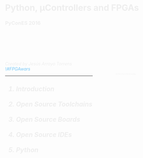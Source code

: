 <!-- .slide: data-background="resources/0.cover/background.png" -->

</br></br></br>

<h1 style="color: #EEEEEE;">
  Python, &micro;Controllers and FPGAs
</h1>

<h3 style="color: #EEEEEE;">
  PyConES 2016
</h3>

</br></br></br></br></br>

<i style="color: #EEEEEE;">
  Created by Jesús Arroyo Torrens
<i>

<div style="color: #77C7F7;">
  \#FPGAwars
</div>

<div class="row" style="float: right; transform: scale(0.3, 0.3); -ms-transform: scale(0.3, 0.3); -webkit-transform: scale(0.3, 0.3);">
  ![](resources/0.cover/by-sa.png)
</div>

---

<!-- .slide: data-background="resources/0.cover/background.png" -->

<h2 style="color: #EEEEEE;">
  <ol>
    <li>Introduction</li>
    </br>
    <li>Open Source Toolchains</li>
    </br>
    <li>Open Source Boards</li>
    </br>
    <li>Open Source IDEs</li>
    </br>
    <li>Python</li>
  </ol>
</h2>

<!-- .slide: data-transition="slide-in fade-out" -->
